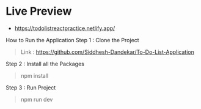 # Live Preview 
- https://todolistreactpractice.netlify.app/

How to Run the Application
Step 1 : Clone the Project
> Link : https://github.com/Siddhesh-Dandekar/To-Do-List-Application

Step 2 : Install all the Packages
> npm install

Step 3 : Run Project
> npm run dev 

